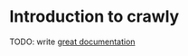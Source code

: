 # Introduction to crawly

TODO: write [great documentation](http://jacobian.org/writing/what-to-write/)
